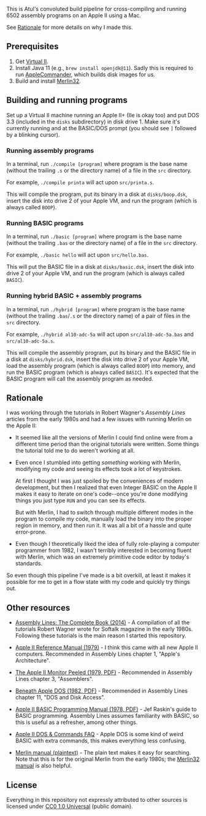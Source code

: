 This is Atul's convoluted build pipeline for cross-compiling
and running 6502 assembly programs on an Apple II using a Mac.

See [Rationale](#rationale) for more details on why I made this.

## Prerequisites

1. Get [Virtual II][].
2. Install Java 11 (e.g., `brew install openjdk@11`). Sadly
   this is required to run [AppleCommander], which builds disk
   images for us.
3. Build and install [Merlin32][].

[Virtual II]: https://www.virtualii.com/
[AppleCommander]: https://applecommander.github.io/
[Merlin32]: https://github.com/apple2accumulator/merlin32#build-with-default-install-loaction

## Building and running programs

Set up a Virtual II machine running an Apple II+ (IIe is okay too)
and put DOS 3.3 (included in the `disks` subdirectory) in disk
drive 1. Make sure it's currently running and at the BASIC/DOS
prompt (you should see `]` followed by a blinking cursor).

### Running assembly programs

In a terminal, run `./compile [program]` where program is the
base name (without the trailing `.s` or the directory name) of
a file in the `src` directory.

For example, `./compile printa` will act upon `src/printa.s`.

This will compile the program, put its binary in a disk at
`disks/boop.dsk`, insert the disk into drive 2 of your
Apple VM, and run the program (which is always called `BOOP`).

### Running BASIC programs

In a terminal, run `./basic [program]` where program is the
base name (without the trailing `.bas` or the directory name) of
a file in the `src` directory.

For example, `./basic hello` will act upon `src/hello.bas`.

This will put the BASIC file in a disk at `disks/basic.dsk`,
insert the disk into drive 2 of your Apple VM, and run the
program (which is always called `BASIC`).

### Running hybrid BASIC + assembly programs

In a terminal, run `./hybrid [program]` where program is the
base name (without the trailing `.bas`/`.s` or the directory name) of
a pair of files in the `src` directory.

For example, `./hybrid al10-adc-5a` will act upon `src/al10-adc-5a.bas`
and `src/al10-adc-5a.s`.

This will compile the assembly program, put its binary and the BASIC
file in a disk at `disks/hybrid.dsk`, insert the disk into drive 2
of your Apple VM, load the assembly program (which is always called `BOOP`)
into memory, and run the BASIC program (which is always called `BASIC`).
It's expected that the BASIC program will call the assembly program
as needed.

## Rationale

I was working through the tutorials in Robert Wagner's _Assembly Lines_
articles from the early 1980s and had a few issues with running
Merlin on the Apple II:

* It seemed like all the versions of Merlin I could find online were
  from a different time period than the original tutorials were
  written. Some things the tutorial told me to do weren't working
  at all.

* Even once I stumbled into getting _something_ working with Merlin,
  modifying my code and seeing its effects took a lot of keystrokes.

  At first I thought I was just spoiled by the conveniences of
  modern development, but then I realized that even Integer BASIC
  on the Apple II makes it easy to iterate on one's code--once you're
  done modifying things you just type `RUN` and you can see its effects.

  But with Merlin, I had to switch through multiple different modes in the
  program to compile my code, manually load the binary into the
  proper region in memory, and then run it. It was all a bit of a
  hassle and quite error-prone.

* Even though I theoretically liked the idea of fully role-playing
  a computer programmer from 1982, I wasn't terribly interested in
  becoming fluent with Merlin, which was an extremely primitive
  code editor by today's standards.

So even though this pipeline I've made is a bit overkill, at
least it makes it possible for me to get in a flow state with
my code and quickly try things out.

## Other resources

* [Assembly Lines: The Complete Book (2014)](https://archive.org/details/AssemblyLinesCompleteWagner/page/n211/mode/2up) - A compilation of all the tutorials Robert Wagner wrote for Softalk magazine in the early 1980s. Following these tutorials is the main reason I started this repository.

* [Apple II Reference Manual (1979)](https://archive.org/details/apple-ii-ref-manual/mode/2up) - I think this came with all new Apple II computers. Recommended in Assembly Lines chapter 1, "Apple's Architecture".

* [The Apple II Monitor Peeled (1979, PDF)](https://mirrors.apple2.org.za/Apple%20II%20Documentation%20Project/Books/A.P.P.L.E.%20-%20Dougherty%20-%20The%20Apple%20II%20Monitor%20Peeled.pdf) - Recommended in Assembly Lines chapter 3, "Assemblers".

* [Beneath Apple DOS (1982, PDF)](https://mirrors.apple2.org.za/Apple%20II%20Documentation%20Project/Books/Beneath%20Apple%20DOS.pdf) - Recommended in Assembly Lines chapter 11, "DOS and Disk Access".

* [Apple II BASIC Programming Manual (1978, PDF)](http://cini.classiccmp.org/pdf/Apple/Apple%20II%20Basic%20Programming%20Manual.pdf) - Jef Raskin's guide to BASIC programming. Assembly Lines assumes familiarity with BASIC, so this is useful as a refresher, among other things.

* [Apple II DOS & Commands FAQ](https://mirrors.apple2.org.za/ftp.apple.asimov.net/documentation/programming/basic/Apple%20II%20DOS%20%26%20Commands%20FAQ.txt) - Apple DOS is some kind of weird BASIC with extra commands, this makes everything less confusing.

* [Merlin manual (plaintext)](https://gswv.apple2.org.za/a2zine/Docs/MerlinManual.txt) - The plain text makes it easy for searching. Note that this is for the original Merlin from the early 1980s; the [Merlin32 manual](http://www.brutaldeluxe.fr/products/crossdevtools/merlin/) is also helpful.

## License

Everything in this repository not expressly attributed to other sources is licensed under [CC0 1.0 Universal](./LICENSE.md) (public domain).

